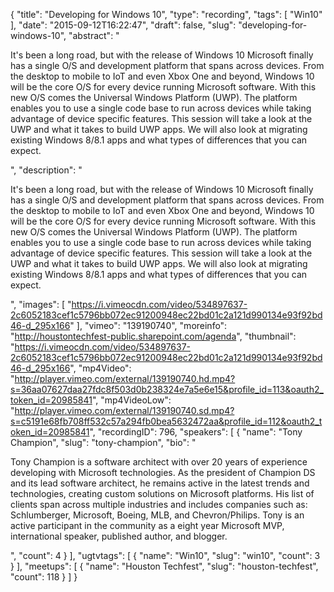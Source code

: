 {
  "title": "Developing for Windows 10",
  "type": "recording",
  "tags": [
    "Win10"
  ],
  "date": "2015-09-12T16:22:47",
  "draft": false,
  "slug": "developing-for-windows-10",
  "abstract": "<p>It's been a long road, but with the release of Windows 10 Microsoft finally has a single O/S and development platform that spans across devices. From the desktop to mobile to IoT and even Xbox One and beyond, Windows 10 will be the core O/S for every device running Microsoft software. With this new O/S comes the Universal Windows Platform (UWP). The platform enables you to use a single code base to run across devices while taking advantage of device specific features. This session will take a look at the UWP and what it takes to build UWP apps. We will also look at migrating existing Windows 8/8.1 apps and what types of differences that you can expect.</p>",
  "description": "<p>It's been a long road, but with the release of Windows 10 Microsoft finally has a single O/S and development platform that spans across devices. From the desktop to mobile to IoT and even Xbox One and beyond, Windows 10 will be the core O/S for every device running Microsoft software. With this new O/S comes the Universal Windows Platform (UWP). The platform enables you to use a single code base to run across devices while taking advantage of device specific features. This session will take a look at the UWP and what it takes to build UWP apps. We will also look at migrating existing Windows 8/8.1 apps and what types of differences that you can expect.</p>",
  "images": [
    "https://i.vimeocdn.com/video/534897637-2c6052183cef1c5796bb072ec91200948ec22bd01c2a121d990134e93f92bd46-d_295x166"
  ],
  "vimeo": "139190740",
  "moreinfo": "http://houstontechfest-public.sharepoint.com/agenda",
  "thumbnail": "https://i.vimeocdn.com/video/534897637-2c6052183cef1c5796bb072ec91200948ec22bd01c2a121d990134e93f92bd46-d_295x166",
  "mp4Video": "http://player.vimeo.com/external/139190740.hd.mp4?s=36aa07627daa27fdc8f503d0b238324e7a5e6e15&profile_id=113&oauth2_token_id=20985841",
  "mp4VideoLow": "http://player.vimeo.com/external/139190740.sd.mp4?s=c5191e68fb708ff532c57a294fb0bea5632472aa&profile_id=112&oauth2_token_id=20985841",
  "recordingID": 796,
  "speakers": [
    {
      "name": "Tony Champion",
      "slug": "tony-champion",
      "bio": "<p>Tony Champion is a software architect with over 20 years of experience developing with Microsoft technologies. As the president of Champion DS and its lead software architect, he remains active in the latest trends and technologies, creating custom solutions on Microsoft platforms. His list of clients span across multiple industries and includes companies such as: Schlumberger, Microsoft, Boeing, MLB, and Chevron/Philips. Tony is an active participant in the community as a eight year Microsoft MVP, international speaker, published author, and blogger.</p>",
      "count": 4
    }
  ],
  "ugtvtags": [
    {
      "name": "Win10",
      "slug": "win10",
      "count": 3
    }
  ],
  "meetups": [
    {
      "name": "Houston Techfest",
      "slug": "houston-techfest",
      "count": 118
    }
  ]
}